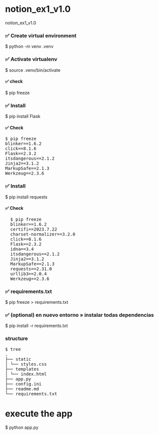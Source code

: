 # notion_ex1_v1.0
notion_ex1_v1.0

### ✅ Create virtual environment</strong>

$ python -m venv .venv

### ✅ Activate virtualenv

$ source .venv/bin/activate

#### ✅ check

$ pip freeze

### ✅ Install

$ pip install Flask

#### ✅ Check

<pre>
$ pip freeze
blinker==1.6.2
click==8.1.6
Flask==2.3.2
itsdangerous==2.1.2
Jinja2==3.1.2
MarkupSafe==2.1.3
Werkzeug==2.3.6
</pre>

### ✅ Install

$ pip install requests

#### ✅ Check

<pre>
  $ pip freeze 
  blinker==1.6.2
  certifi==2023.7.22
  charset-normalizer==3.2.0
  click==8.1.6
  Flask==2.3.2
  idna==3.4
  itsdangerous==2.1.2
  Jinja2==3.1.2
  MarkupSafe==2.1.3
  requests==2.31.0
  urllib3==2.0.4
  Werkzeug==2.3.6
</pre>

### ✅ requirements.txt

$ pip freeze > requirements.txt

### ✅ (optional) en nuevo entorno » instalar todas dependencias

$ pip install -r requirements.txt

### structure

<pre>
$ tree
.
├── static
│ └── styles.css
├── templates
│ └── index.html
├── app.py
├── config.ini
├── readme.md
└── requirements.txt
</pre>


# execute the app
$ python app.py